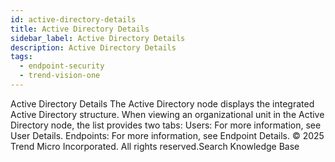 ```yaml
---
id: active-directory-details
title: Active Directory Details
sidebar_label: Active Directory Details
description: Active Directory Details
tags:
  - endpoint-security
  - trend-vision-one
---
```


 Active Directory Details The Active Directory node displays the integrated Active Directory structure. When viewing an organizational unit in the Active Directory node, the list provides two tabs: Users: For more information, see User Details. Endpoints: For more information, see Endpoint Details. © 2025 Trend Micro Incorporated. All rights reserved.Search Knowledge Base